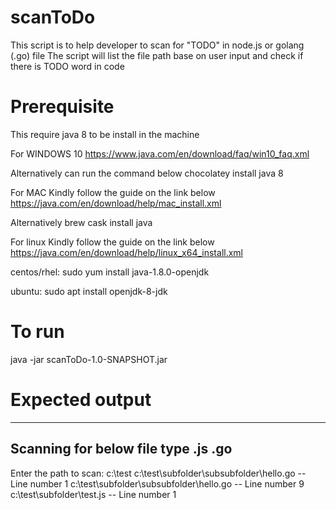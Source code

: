 # scanToDo
This script is to help developer to scan for "TODO" in node.js or golang (.go) file
The script will list the file path base on user input and check if there is TODO word in code 

# Prerequisite
This require java 8 to be install in the machine

For WINDOWS 10
https://www.java.com/en/download/faq/win10_faq.xml

Alternatively can run the command below
chocolatey install java 8

For MAC
Kindly follow the guide on the link below
https://java.com/en/download/help/mac_install.xml

Alternatively
brew cask install java


For linux
Kindly follow the guide on the link below
https://java.com/en/download/help/linux_x64_install.xml

centos/rhel: 
sudo yum install java-1.8.0-openjdk

ubuntu: 
sudo apt install openjdk-8-jdk 

# To run
java -jar scanToDo-1.0-SNAPSHOT.jar

# Expected output

------------------------------------
Scanning for below file type
.js .go
------------------------------------
Enter the path to scan:
c:\test
c:\test\subfolder\subsubfolder\hello.go -- Line number 1
c:\test\subfolder\subsubfolder\hello.go -- Line number 9
c:\test\subfolder\test.js -- Line number 1
